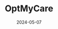 ---  
layout: startup_page  
title: "OptMyCare"  
id: "optmycare.com"  
permalink: "/optmycareoptmycare.com05072024/"  
website: "https://opt-mycare.com/"  
funding_round: "Series A"  
funding_amount: "$3M"  
investors: "LiveOak Ventures"  
about: "OptMyCare™ is a clinically engineered AI platform providing healthcare and risk management solutions. It uses precision analytics and risk stratification across multiple chronic conditions to deliver actionable recommendations based on real-time data. The platform aims to improve workflow, lower costs, and enhance decision-making for patients, providers, and payors."  
markets: "Healthcare, AI, Risk Management, CloudTech & DevOps, SaaS, Artificial Intelligence & Machine Learning, HealthTech"  
hq: "Dallas, Texas, United States"  
founded_year: "2019"  
linkedin: "https://www.linkedin.com/company/optmycare"  
twitter: "https://twitter.com/optmycare"  
instagram: ""  
facebook: "https://www.facebook.com/100064808808286"  
crunchbase: "https://www.crunchbase.com/organization/optmycare"  
pitchbook: "https://pitchbook.com/profiles/company/515756-53"  

date_display: "07-May-2024"  
date: "2024-05-07"

# SEO Optimization  
meta_title: "OptMyCare - Series A Funding ($3M)"  
meta_description: "OptMyCare, OptMyCare™ is a clinically engineered AI platform providing healthcare and risk management solutions. It uses precision analytics and risk stratificat..."  
meta_keywords: "OptMyCare, Healthcare, AI, Risk Management, CloudTech & DevOps, SaaS, Artificial Intelligence & Machine Learning, HealthTech, Series A funding"  
canonical_url: "https://startup.projectstartups.com/optmycareoptmycare.com05072024/"  
---